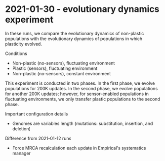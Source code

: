 # 2021-01-30 - evolutionary dynamics experiment

In these runs, we compare the evolutionary dynamics of non-plastic populations with the evolutionary dynamics of populations in which plasticity evolved.

Conditions

- Non-plastic (no-sensors), fluctuating environment
- Plastic (sensors), fluctuating environment
- Non-plastic (no-sensors), constant environment

This experiment is conducted in two phases. In the first phase, we evolve populations for 200K updates. In the second phase, we evolve populations for another 200K updates; however, for sensor-enabled populations in fluctuating environments, we only transfer plastic populations to the second phase.

Important configuration details

- Genomes are variables length (mutations: substitution, insertion, and deletion)

Difference from 2021-01-12 runs

- Force MRCA recalculation each update in Empirical's systematics manager